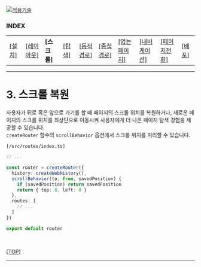 [vuejs]: readme.md
[![적용기술](https://skillicons.dev/icons?i=vue,vercel,ts,vscode)][vuejs]

### INDEX

<table>
  <tr>
    <td><a href="sect_01.md"> [설치]        </a></td>
    <td><a href="sect_02.md"> [레이아웃]    </a></td>
    <td><b href="sect_03.md"> [스크롤]      </b></td>
    <td><a href="sect_04.md"> [탐색]        </a></td>
    <td><a href="sect_05.md"> [동적경로]    </a></td>
    <td><a href="sect_06.md"> [중첩경로]     </a></td>
    <td><a href="sect_07.md"> [없는페이지]    </a></td>  
    <td><a href="sect_08.md"> [내비게이션]   </a></td>  
    <td><a href="sect_09.md"> [페이지전환]   </a></td>  
    <td><a href="sect_10.md"> [배포]        </a></td>  
  </tr>
</table>

---
# 3. 스크롤 복원

사용자가 뒤로 혹은 앞으로 가기를 할 때 페이지의 스크롤 위치를 복원하거나, 새로운 페이지의 스크롤 위치를 최상단으로 이동시켜 사용자에게 더 나은 페이지 탐색 경험을 제공할 수 있습니다.<br/>
`createRouter` 함수의 `scrollBehavior` 옵션에서 스크롤 위치를 처리할 수 있습니다.<br/>

`[/src/routes/index.ts]`
```ts
// ...

const router = createRouter({
  history: createWebHistory(),
  scrollBehavior(to, from, savedPosition) {
    if (savedPosition) return savedPosition
    return { top: 0, left: 0 }
  },
  routes: [
    // ...
  ]
})

export default router
```
<br/>

[[TOP]](#index)

---